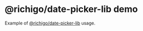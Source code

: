# @richigo/date-picker-lib demo
Example of [@richigo/date-picker-lib](https://github.com/ssh0le/date-picker) usage.